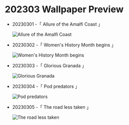 # 202303 Wallpaper Preview 
- 20230301 -「 Allure of the Amalfi Coast 」
  ![Allure of the Amalfi Coast](https://bing.com/th?id=OHR.AtraniAmalfi_EN-US0095082556_UHD.jpg&rf=LaDigue_UHD.jpg&pid=hp&w=3840&h=2160&rs=1&c=4) 
- 20230302 -「 Women's History Month begins 」
  ![Women's History Month begins](https://bing.com/th?id=OHR.SuffrageMonumentDC_EN-US0188045009_UHD.jpg&rf=LaDigue_UHD.jpg&pid=hp&w=3840&h=2160&rs=1&c=4) 
- 20230303 -「 Glorious Granada 」
  ![Glorious Granada](https://bing.com/th?id=OHR.NegratinSpain_EN-US0285047102_UHD.jpg&rf=LaDigue_UHD.jpg&pid=hp&w=3840&h=2160&rs=1&c=4) 
- 20230304 -「 Pod predators 」
  ![Pod predators](https://bing.com/th?id=OHR.OrcaNorway_EN-US0377841310_UHD.jpg&rf=LaDigue_UHD.jpg&pid=hp&w=3840&h=2160&rs=1&c=4) 
- 20230305 -「 The road less taken 」
  ![The road less taken](https://bing.com/th?id=OHR.PicoVolcano_EN-US0491099827_UHD.jpg&rf=LaDigue_UHD.jpg&pid=hp&w=3840&h=2160&rs=1&c=4) 
